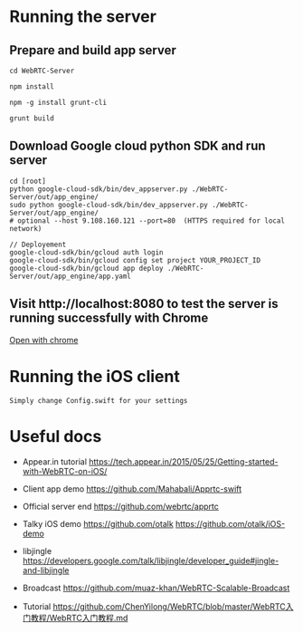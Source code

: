 # Running the server

## Prepare and build app server
```
cd WebRTC-Server

npm install

npm -g install grunt-cli

grunt build
```
## Download Google cloud python SDK and run server

```
cd [root]
python google-cloud-sdk/bin/dev_appserver.py ./WebRTC-Server/out/app_engine/
sudo python google-cloud-sdk/bin/dev_appserver.py ./WebRTC-Server/out/app_engine/
# optional --host 9.108.160.121 --port=80  (HTTPS required for local network)

// Deployement
google-cloud-sdk/bin/gcloud auth login
google-cloud-sdk/bin/gcloud config set project YOUR_PROJECT_ID
google-cloud-sdk/bin/gcloud app deploy ./WebRTC-Server/out/app_engine/app.yaml 

```

## Visit http://localhost:8080 to test the server is running successfully with Chrome

[Open with chrome](http://localhost:8080)

# Running the iOS client
`
Simply change Config.swift for your settings
`

# Useful docs
* Appear.in tutorial
https://tech.appear.in/2015/05/25/Getting-started-with-WebRTC-on-iOS/

* Client app demo
https://github.com/Mahabali/Apprtc-swift

* Official server end
https://github.com/webrtc/apprtc

* Talky iOS demo
https://github.com/otalk
https://github.com/otalk/iOS-demo

* libjingle
https://developers.google.com/talk/libjingle/developer_guide#jingle-and-libjingle

* Broadcast
https://github.com/muaz-khan/WebRTC-Scalable-Broadcast

* Tutorial
https://github.com/ChenYilong/WebRTC/blob/master/WebRTC入门教程/WebRTC入门教程.md